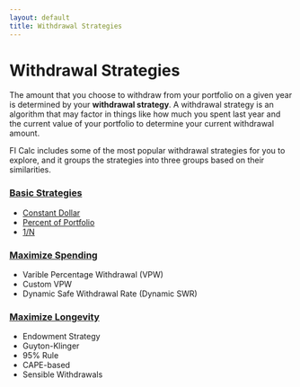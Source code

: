 ```yaml
---
layout: default
title: Withdrawal Strategies
---
```


# Withdrawal Strategies

The amount that you choose to withdraw from your portfolio on a given year is
determined by your **withdrawal strategy**. A withdrawal strategy is an
algorithm that may factor in things like how much you spent last year and the
current value of your portfolio to determine your current withdrawal amount.

FI Calc includes some of the most popular withdrawal strategies for you to
explore, and it groups the strategies into three groups based on their
similarities.

### [Basic Strategies](./basic-strategies)

- [Constant Dollar](./constant-dollar)
- [Percent of Portfolio](./percent-of-portfolio)
- [1/N](./one-over-n)

### [Maximize Spending](./maximize-spending)

- Varible Percentage Withdrawal (VPW)
- Custom VPW
- Dynamic Safe Withdrawal Rate (Dynamic SWR)

<!-- - [Varible Percentage Withdrawal (VPW)](./vpw)
- [Custom VPW](./custom-vpw)
- [Dynamic Safe Withdrawal Rate (Dynamic SWR)](./dynamic-swr) -->

### [Maximize Longevity](./maximize-longevity)

- Endowment Strategy
- Guyton-Klinger
- 95% Rule
- CAPE-based
- Sensible Withdrawals

<!-- - [Endowment Strategy](./endowment-strategy)
- [Guyton-Klinger](./guyton-klinger)
- [95% Rule](./95-percent)
- [CAPE-based](./cape-based)
- [Sensible Withdrawals](./sensible-withdrawals) -->
